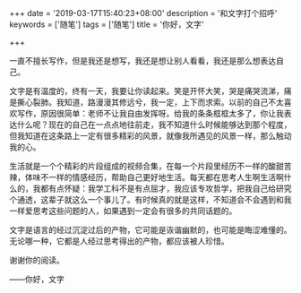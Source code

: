 +++
date = '2019-03-17T15:40:23+08:00'
description = '和文字打个招呼'
keywords = ['随笔']
tags = ['随笔']
title = '你好，文字'

+++

一直不擅长写作，但是我还是想写，我还是想让别人看看，我还是那么想表达自己。

文字是有温度的，终有一天，我要让你读起来。笑是开怀大笑，哭是痛哭流涕，痛是撕心裂肺。我知道，路漫漫其修远兮，我一定，上下而求索。以前的自己不太喜欢写作，原因很简单：老师不让我自由发挥呀。给我的条条框框太多了，你让我表达什么呢？现在的自己在一点点地往前走，我不知道什么时候能够达到那个程度，但我知道在这条路上一定有很多精彩的风景，就像我所遇见的风景一样，那么触动我的心。

生活就是一个个精彩的片段组成的视频合集，在每一个片段里经历不一样的酸甜苦辣，体味不一样的情感经历，帮助自己更好地生活。每天都在思考人生啊生活啊什么的，我都有点怀疑：我学工科不是有点屈才，我应该专攻哲学，把我自己给研究个通透，这辈子就这么一个事儿了。有时候真的就是这样，不知道会不会遇到和我一样爱思考这些问题的人，如果遇到一定会有很多的共同话题的。

文字是语言的经过沉淀过后的产物，它可能是诙谐幽默的，也可能是晦涩难懂的。无论哪一种，它都是人经过思考得出的产物，都应该被人珍惜。

谢谢你的阅读。

——你好，文字
